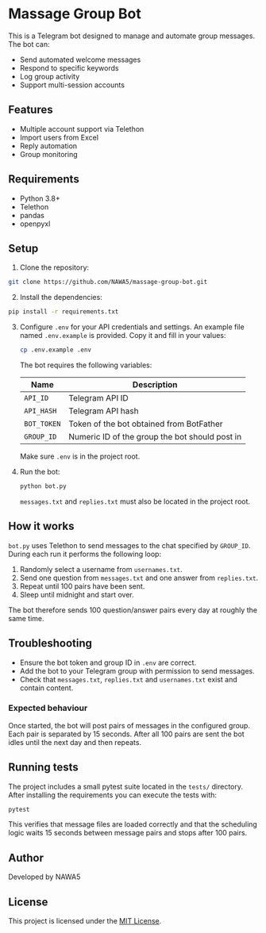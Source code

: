 # Massage Group Bot

This is a Telegram bot designed to manage and automate group messages. The bot can:
- Send automated welcome messages
- Respond to specific keywords
- Log group activity
- Support multi-session accounts

## Features
- Multiple account support via Telethon
- Import users from Excel
- Reply automation
- Group monitoring

## Requirements
- Python 3.8+
- Telethon
- pandas
- openpyxl

## Setup

1. Clone the repository:
```bash
git clone https://github.com/NAWA5/massage-group-bot.git
```

2. Install the dependencies:
```bash
pip install -r requirements.txt
```

3. Configure `.env` for your API credentials and settings. An example file
   named `.env.example` is provided. Copy it and fill in your values:

   ```bash
   cp .env.example .env
   ```

   The bot requires the following variables:

   | Name      | Description                        |
   |-----------|------------------------------------|
   | `API_ID`  | Telegram API ID                    |
   | `API_HASH`| Telegram API hash                  |
   | `BOT_TOKEN` | Token of the bot obtained from BotFather |
   | `GROUP_ID` | Numeric ID of the group the bot should post in |

   Make sure `.env` is in the project root.

4. Run the bot:
   ```bash
   python bot.py
   ```

   `messages.txt` and `replies.txt` must also be located in the project root.

## How it works

`bot.py` uses Telethon to send messages to the chat specified by
`GROUP_ID`. During each run it performs the following loop:

1. Randomly select a username from `usernames.txt`.
2. Send one question from `messages.txt` and one answer from `replies.txt`.
3. Repeat until 100 pairs have been sent.
4. Sleep until midnight and start over.

The bot therefore sends 100 question/answer pairs every day at roughly
the same time.

## Troubleshooting

- Ensure the bot token and group ID in `.env` are correct.
- Add the bot to your Telegram group with permission to send messages.
- Check that `messages.txt`, `replies.txt` and `usernames.txt` exist and
  contain content.

### Expected behaviour

Once started, the bot will post pairs of messages in the configured
group. Each pair is separated by 15 seconds. After all 100 pairs are
sent the bot idles until the next day and then repeats.

## Running tests

The project includes a small pytest suite located in the `tests/` directory.
After installing the requirements you can execute the tests with:

```bash
pytest
```

This verifies that message files are loaded correctly and that the
scheduling logic waits 15 seconds between message pairs and stops after 100
pairs.

## Author
Developed by NAWA5

## License
This project is licensed under the [MIT License](LICENSE).
